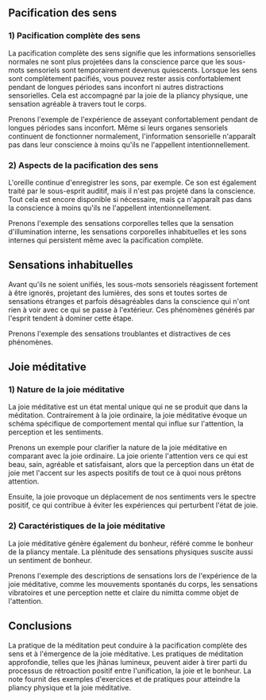 ## Pacification des sens

### 1) Pacification complète des sens

La pacification complète des sens signifie que les informations sensorielles normales ne sont plus projetées dans la conscience parce que les sous-mots sensoriels sont temporairement devenus quiescents. Lorsque les sens sont complètement pacifiés, vous pouvez rester assis confortablement pendant de longues périodes sans inconfort ni autres distractions sensorielles. Cela est accompagné par la joie de la pliancy physique, une sensation agréable à travers tout le corps.

Prenons l'exemple de l'expérience de asseyant confortablement pendant de longues périodes sans inconfort. Même si leurs organes sensoriels continuent de fonctionner normalement, l'information sensorielle n'apparaît pas dans leur conscience à moins qu'ils ne l'appellent intentionnellement.

### 2) Aspects de la pacification des sens

L'oreille continue d'enregistrer les sons, par exemple. Ce son est également traité par le sous-esprit auditif, mais il n'est pas projeté dans la conscience. Tout cela est encore disponible si nécessaire, mais ça n'apparaît pas dans la conscience à moins qu'ils ne l'appellent intentionnellement.

Prenons l'exemple des sensations corporelles telles que la sensation d'illumination interne, les sensations corporelles inhabituelles et les sons internes qui persistent même avec la pacification complète.

## Sensations inhabituelles

Avant qu'ils ne soient unifiés, les sous-mots sensoriels réagissent fortement à être ignorés, projetant des lumières, des sons et toutes sortes de sensations étranges et parfois désagréables dans la conscience qui n'ont rien à voir avec ce qui se passe à l'extérieur. Ces phénomènes générés par l'esprit tendent à dominer cette étape.

Prenons l'exemple des sensations troublantes et distractives de ces phénomènes.

## Joie méditative

### 1) Nature de la joie méditative

La joie méditative est un état mental unique qui ne se produit que dans la méditation. Contrairement à la joie ordinaire, la joie méditative évoque un schéma spécifique de comportement mental qui influe sur l'attention, la perception et les sentiments.

Prenons un exemple pour clarifier la nature de la joie méditative en comparant avec la joie ordinaire. La joie oriente l'attention vers ce qui est beau, sain, agréable et satisfaisant, alors que la perception dans un état de joie met l'accent sur les aspects positifs de tout ce à quoi nous prêtons attention.

Ensuite, la joie provoque un déplacement de nos sentiments vers le spectre positif, ce qui contribue à éviter les expériences qui perturbent l'état de joie.

### 2) Caractéristiques de la joie méditative

La joie méditative génère également du bonheur, référé comme le bonheur de la pliancy mentale. La plénitude des sensations physiques suscite aussi un sentiment de bonheur.

Prenons l'exemple des descriptions de sensations lors de l'expérience de la joie méditative, comme les mouvements spontanés du corps, les sensations vibratoires et une perception nette et claire du nimitta comme objet de l'attention.

## Conclusions

La pratique de la méditation peut conduire à la pacification complète des sens et à l'émergence de la joie méditative. Les pratiques de méditation approfondie, telles que les jhānas lumineux, peuvent aider à tirer parti du processus de rétroaction positif entre l'unification, la joie et le bonheur. La note fournit des exemples d'exercices et de pratiques pour atteindre la pliancy physique et la joie méditative.